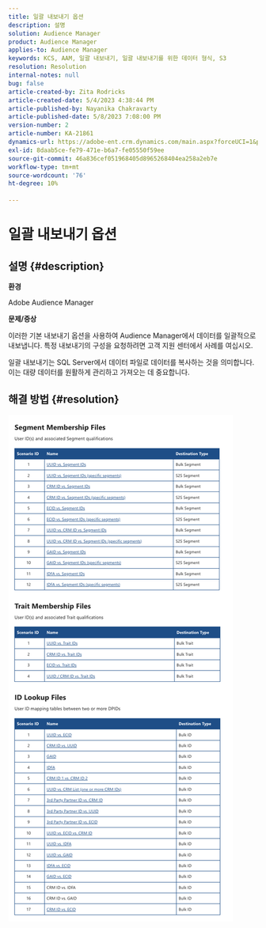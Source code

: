 ```yaml
---
title: 일괄 내보내기 옵션
description: 설명
solution: Audience Manager
product: Audience Manager
applies-to: Audience Manager
keywords: KCS, AAM, 일괄 내보내기, 일괄 내보내기를 위한 데이터 형식, S3
resolution: Resolution
internal-notes: null
bug: false
article-created-by: Zita Rodricks
article-created-date: 5/4/2023 4:38:44 PM
article-published-by: Nayanika Chakravarty
article-published-date: 5/8/2023 7:08:00 PM
version-number: 2
article-number: KA-21861
dynamics-url: https://adobe-ent.crm.dynamics.com/main.aspx?forceUCI=1&pagetype=entityrecord&etn=knowledgearticle&id=15a6f31e-9aea-ed11-a7c6-6045bd0061cb
exl-id: 8daab5ce-fe79-471e-b6a7-fe05550f59ee
source-git-commit: 46a836cef051968405d8965268404ea258a2eb7e
workflow-type: tm+mt
source-wordcount: '76'
ht-degree: 10%

---
```


# 일괄 내보내기 옵션

## 설명 {#description}


<b>환경 </b>

Adobe Audience Manager

<b>문제/증상</b>

이러한 기본 내보내기 옵션을 사용하여 Audience Manager에서 데이터를 일괄적으로 내보냅니다. 특정 내보내기의 구성을 요청하려면 고객 지원 센터에서 사례를 여십시오.

일괄 내보내기는 SQL Server에서 데이터 파일로 데이터를 복사하는 것을 의미합니다. 이는 대량 데이터를 원활하게 관리하고 가져오는 데 중요합니다.


## 해결 방법 {#resolution}


![](assets/2c0f443a-d2d7-ed11-a7c7-6045bd006268.png)
